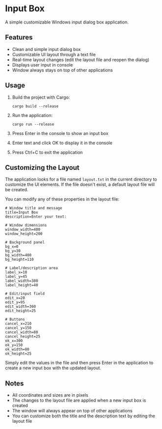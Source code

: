 # Input Box

A simple customizable Windows input dialog box application.

## Features

- Clean and simple input dialog box
- Customizable UI layout through a text file
- Real-time layout changes (edit the layout file and reopen the dialog)
- Displays user input in console
- Window always stays on top of other applications

## Usage

1. Build the project with Cargo:

   ```
   cargo build --release
   ```

2. Run the application:

   ```
   cargo run --release
   ```

3. Press Enter in the console to show an input box
4. Enter text and click OK to display it in the console
5. Press Ctrl+C to exit the application

## Customizing the Layout

The application looks for a file named `layout.txt` in the current directory to customize the UI elements. If the file doesn't exist, a default layout file will be created.

You can modify any of these properties in the layout file:

```
# Window title and message
title=Input Box
description=Enter your text:

# Window dimensions
window_width=400
window_height=200

# Background panel
bg_x=0
bg_y=30
bg_width=400
bg_height=110

# Label/description area
label_x=10
label_y=45
label_width=380
label_height=40

# Edit/input field
edit_x=20
edit_y=95
edit_width=360
edit_height=25

# Buttons
cancel_x=210
cancel_y=150
cancel_width=80
cancel_height=25
ok_x=300
ok_y=150
ok_width=80
ok_height=25
```

Simply edit the values in the file and then press Enter in the application to create a new input box with the updated layout.

## Notes

- All coordinates and sizes are in pixels
- The changes to the layout file are applied when a new input box is created
- The window will always appear on top of other applications
- You can customize both the title and the description text by editing the layout file
